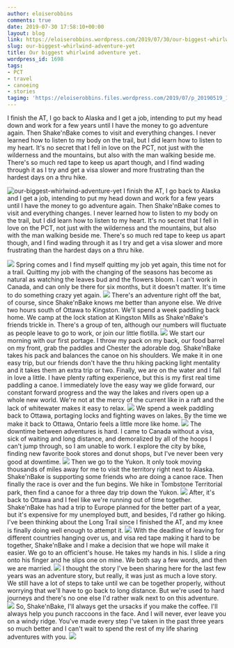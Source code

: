 ```yaml
---
author: eloiserobbins
comments: true
date: 2019-07-30 17:58:10+00:00
layout: blog
link: https://eloiserobbins.wordpress.com/2019/07/30/our-biggest-whirlwind-adventure-yet/
slug: our-biggest-whirlwind-adventure-yet
title: Our biggest whirlwind adventure yet.
wordpress_id: 1698
tags:
- PCT
- travel
- canoeing
- stories
tagimg: 'https://eloiserobbins.files.wordpress.com/2019/07/p_20190519_101626_vhdr_auto_hp8172422141467015326.jpg'
---
```


I finish the AT, I go back to Alaska and I get a job, intending to put my head down and work for a few years until I have the money to go adventure again. Then Shake'nBake comes to visit and everything changes. I never learned how to listen to my body on the trail, but I did learn how to listen to my heart. It's no secret that I fell in love on the PCT, not just with the wilderness and the mountains, but also with the man walking beside me. There's so much red tape to keep us apart though, and I find wading through it as I try and get a visa slower and more frustrating than the hardest days on a thru hike.


![our-biggest-whirlwind-adventure-yet](https://eloiserobbins.files.wordpress.com/2019/07/p_20190519_101626_vhdr_auto_hp8172422141467015326.jpg)
I finish the AT, I go back to Alaska and I get a job, intending to put my head down and work for a few years until I have the money to go adventure again. Then Shake'nBake comes to visit and everything changes. I never learned how to listen to my body on the trail, but I did learn how to listen to my heart. It's no secret that I fell in love on the PCT, not just with the wilderness and the mountains, but also with the man walking beside me. There's so much red tape to keep us apart though, and I find wading through it as I try and get a visa slower and more frustrating than the hardest days on a thru hike.

![](https://eloiserobbins.files.wordpress.com/2019/07/p_20190608_1149046939143801111227793.jpg)
Spring comes and I find myself quitting my job yet again, this time not for a trail. Quitting my job with the changing of the seasons has become as natural as watching the leaves bud and the flowers bloom. I can't work in Canada, and can only be there for six months, but it doesn't matter. It's time to do something crazy yet again.
![](https://eloiserobbins.files.wordpress.com/2019/07/img_20190628_193635_9343694066426874313071.jpg)
There's an adventure right off the bat, of course, since Shake'nBake knows me better than anyone else. We drive two hours south of Ottawa to Kingston. We'll spend a week paddling back home. We camp at the lock station at Kingston Mills as Shake'nBake's friends trickle in. There's a group of ten, although our numbers will fluctuate as people leave to go to work, or join our little flotilla.
![](https://eloiserobbins.files.wordpress.com/2019/07/p_20190701_192338_vhdr_on_hp5783595529529346574.jpg)
We start our morning with our first portage. I throw my pack on my back, our food barrel on my front, grab the paddles and Chester the adorable dog. Shake'nBake takes his pack and balances the canoe on his shoulders. We make it in one easy trip, but our friends don't have the thru hiking packing light mentality and it takes them an extra trip or two. Finally, we are on the water and I fall in love a little. I have plenty rafting experience, but this is my first real time paddling a canoe. I immediately love the easy way we glide forward, our constant forward progress and the way the lakes and rivers open up a whole new world. We're not at the mercy of the current like in a raft and the lack of whitewater makes it easy to relax.
![](https://eloiserobbins.files.wordpress.com/2019/07/p_20190701_213038_vhdr_auto_hp3187187601172535710.jpg)
We spend a week paddling back to Ottawa, portaging locks and fighting waves on lakes. By the time we make it back to Ottawa, Ontario feels a little more like home.
![](https://eloiserobbins.files.wordpress.com/2019/07/p_20190702_073312_vhdr_auto_hp3284020602128639180.jpg)
The downtime between adventures is hard. I came to Canada without a visa, sick of waiting and long distance, and demoralized by all of the hoops I can't jump through, so I am unable to work. I explore the city by bike, finding new favorite book stores and donut shops, but I've never been very good at downtime.
![](https://eloiserobbins.files.wordpress.com/2019/07/p_20190702_090632_vhdr_auto_hp323135119628279912.jpg)
Then we go to the Yukon. It only took moving thousands of miles away for me to visit the territory right next to Alaska. Shake'nBake is supporting some friends who are doing a canoe race. Then finally the race is over and the fun begins. We hike in Tombstone Territorial park, then find a canoe for a three day trip down the Yukon.
![](https://eloiserobbins.files.wordpress.com/2019/07/p_20190703_102140_vhdr_auto_hp829705552782832303.jpg)
After, it's back to Ottawa and I feel like we're running out of time together. Shake'nBake has had a trip to Europe planned for the better part of a year, but it's expensive for my unemployed butt, and besides, I'd rather go hiking. I've been thinking about the Long Trail since I finished the AT, and my knee is finally doing well enough to attempt it.
![](https://eloiserobbins.files.wordpress.com/2019/07/p_20190703_112555_vhdr_auto_hp4473752051387964883.jpg)
With the deadline of leaving for different countries hanging over us, and visa red tape making it hard to be together, Shake'nBake and I make a decision that we hope will make it easier. We go to an officient's house. He takes my hands in his. I slide a ring onto his finger and he slips one on mine. We both say a few words, and then we are married.
![](https://eloiserobbins.files.wordpress.com/2019/07/mvimg_20190725_1324342855624555819893589.jpg)
I thought the story I've been sharing here for the last few years was an adventure story, but really, it was just as much a love story. We still have a lot of steps to take until we can be together properly, without worrying that we'll have to go back to long distance. But we're used to hard journeys and there's no one else I'd rather walk next to on this adventure.
![](https://eloiserobbins.files.wordpress.com/2019/07/mvimg_20190725_1319587460073944077085608.jpg)
So, Shake'nBake, I'll always get the ursacks if you make the coffee. I'll always help you punch raccoons in the face. And I will never, ever leave you on a windy ridge. You've made every step I've taken in the past three years so much better and I can't wait to spend the rest of my life sharing adventures with you.
![](https://eloiserobbins.files.wordpress.com/2019/07/982b0d6f-1413-4248-8842-c511cc4791146902109378107997070.jpg)
